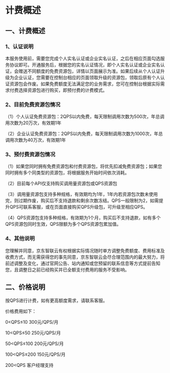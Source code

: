 # 计费概述

## 一、计费概述
### 1、认证说明

本服务使用前，需要您完成个人实名认证或企业实名认证，之后在相应页面勾选服务协议即可。开通服务后，根据您的实名认证情况，即个人实名认证或企业实名认证，会赠送不同额度的免费资源包，详情以页面展示为准。如果后续从个人认证升级为企业认证，您需要在控制台相应的页面领取升级的资源包，领取后原有个人认证资源包会作废。如果免费额度无法满足您的业务需求，您可在控制台根据实际需求付费选择资源包进行购买，即预付费的计费模式。

### 2、目前免费资源包情况
（1）个人认证免费资源包：2QPS以内免费，每天限制调用次数为500次，年总调用次数为20万次，有效期1年

（2）企业认证免费资源包：2QPS以内免费，每天限制调用次数为1000次，年总调用次数为40万次，有效期1年
### 3、预付费资源包情况
（1）如果您同时拥有免费资源包和付费资源包，将优先扣减免费资源包；如果您同时拥有多个同类型的资源包，将根据服务开始时间依次消耗。

（2）目前每个API仅支持购买调用量资源包或QPS资源包

（3）调用量资源包支持多种规格，有效期均为1年，1年内若资源包次数未使用完，则过期作废，购买后不支持退款和剩余次数冻结。QPS一般限制为2，如需提升QPS可联系客服，或在页面直接购买QPS升级包，可升级至相应QPS。

（4）QPS资源包支持多种规格，有效期为1个月，购买后不支持退款，如有多个QPS资源包同时生效，QPS限额为多个QPS资源包累加值。

### 4、其他说明
您理解并同意，京东智联云有权根据实际情况随时单方调整免费额度、费用标准及收费方式，而无需获得您的事先同意，京东智联云会尽合理范围内的最大努力，将前述调整及变化，通过官网公告、站内通知或您预留的联系信息等方式提前告知您，且调整日之前已经购买并已全额支付费用的服务不受影响。

## 二、价格说明
按QPS进行计费，如有更高额度需求，请联系客服。

价格费用如下：

0<QPS≤10 300元/QPS/月

10<QPS≤50 250元/QPS/月

50<QPS≤100 200元/QPS/月

100<QPS≤200 150元/QPS/月

200<QPS 客户经理支持
